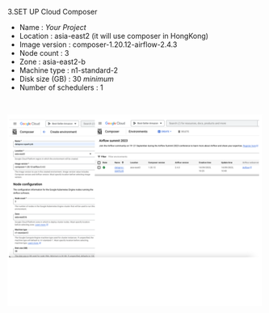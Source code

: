3.SET UP Cloud Composer
- Name : _Your Project_
- Location : asia-east2 (it will use composer in HongKong)
- Image version : composer-1.20.12-airflow-2.4.3
- Node count : 3
- Zone : asia-east2-b
- Machine type : n1-standard-2
- Disk size (GB) : 30 _minimum_
- Number of schedulers : 1
<br>

![2](/images/0-1.png)
